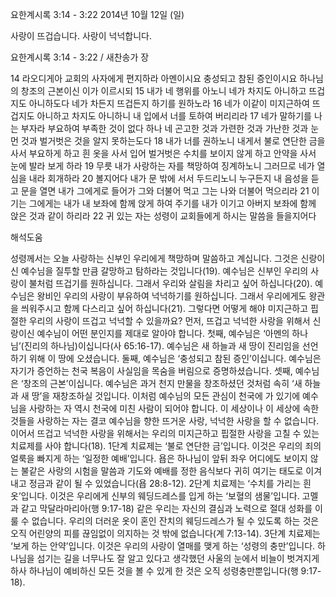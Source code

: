 요한계시록 3:14 - 3:22 
2014년 10월 12일 (일)

사랑이 뜨겁습니다. 사랑이 넉넉합니다.



요한계시록 3:14 - 3:22 / 새찬송가  장


14 라오디게아 교회의 사자에게 편지하라 아멘이시요 충성되고 참된 증인이시요 하나님의 창조의 근본이신 이가 이르시되 15 내가 네 행위를 아노니 네가 차지도 아니하고 뜨겁지도 아니하도다 네가 차든지 뜨겁든지 하기를 원하노라 16 네가 이같이 미지근하여 뜨겁지도 아니하고 차지도 아니하니 내 입에서 너를 토하여 버리리라 17 네가 말하기를 나는 부자라 부요하여 부족한 것이 없다 하나 네 곤고한 것과 가련한 것과 가난한 것과 눈 먼 것과 벌거벗은 것을 알지 못하는도다 18 내가 너를 권하노니 내게서 불로 연단한 금을 사서 부요하게 하고 흰 옷을 사서 입어 벌거벗은 수치를 보이지 않게 하고 안약을 사서 눈에 발라 보게 하라 19 무릇 내가 사랑하는 자를 책망하여 징계하노니 그러므로 네가 열심을 내라 회개하라 20 볼지어다 내가 문 밖에 서서 두드리노니 누구든지 내 음성을 듣고 문을 열면 내가 그에게로 들어가 그와 더불어 먹고 그는 나와 더불어 먹으리라 21 이기는 그에게는 내가 내 보좌에 함께 앉게 하여 주기를 내가 이기고 아버지 보좌에 함께 앉은 것과 같이 하리라 22 귀 있는 자는 성령이 교회들에게 하시는 말씀을 들을지어다

해석도움





성령께서는 오늘 사랑하는 신부인 우리에게 책망하며 말씀하고 계십니다. 그것은 신랑이신 예수님을 질투할 만큼 갈망하고 탐하라는 것입니다(19). 예수님은 신부인 우리의 사랑이 불처럼 뜨겁기를 원하십니다. 그래서 우리와 살림을 차리고 싶어 하십니다(20). 예수님은 왕비인 우리의 사랑이 부유하여 넉넉하기를 원하십니다. 그래서 우리에게도 왕관을 씌워주시고 함께 다스리고 싶어 하십니다(21). 그렇다면 어떻게 해야 미지근하고 핍절한 우리의 사랑이 뜨겁고 넉넉할 수 있을까요? 
먼저, 뜨겁고 넉넉한 사랑을 위해서 신랑이신 예수님이 어떤 분인지를 제대로 알아야 합니다. 첫째, 예수님은 ‘아멘의 하나님’(진리의 하나님)이십니다(사 65:16-17). 예수님은 새 하늘과 새 땅이 진리임을 선언하기 위해 이 땅에 오셨습니다. 둘째, 예수님은 ‘충성되고 참된 증인’이십니다. 예수님은 자기가 증언하는 천국 복음이 사실임을 목숨을 버림으로 증명하셨습니다. 셋째, 예수님은 ‘창조의 근본’이십니다. 예수님은 과거 천지 만물을 창조하셨던 것처럼 속히 ‘새 하늘과 새 땅’을 재창조하실 것입니다. 
이처럼 예수님의 모든 관심이 천국에 가 있기에 예수님을 사랑하는 자 역시 천국에 미친 사람이 되어야 합니다. 이 세상이나 이 세상에 속한 것들을 사랑하는 자는 결코 예수님을 향한 뜨거운 사랑, 넉넉한 사랑을 할 수 없습니다. 
이어서 뜨겁고 넉넉한 사랑을 위해서는 우리의 미지근하고 핍절한 사랑을 고칠 수 있는 치료제를 사야 합니다(18). 1단계 치료제는 ‘불로 연단한 금’입니다. 이것은 우리의 죄의 얼룩을 빠지게 하는 ‘일정한 예배’입니다. 욥은 하나님이 앞뒤 좌우 어디에도 보이지 않는 불같은 사랑의 시험을 말씀과 기도와 예배를 정한 음식보다 귀히 여기는 태도로 이겨내고 정금과 같이 될 수 있었습니다(욥 28:8-12). 2단계 치료제는 ‘수치를 가리는 흰옷’입니다. 이것은 우리에게 신부의 웨딩드레스를 입게 하는 ‘보혈의 샘물’입니다. 고멜과 같고 막달라마리아(행 9:17-18) 같은 우리는 자신의 결심과 노력으로 절대 성화를 이룰 수 없습니다. 우리의 더러운 옷이 혼인 잔치의 웨딩드레스가 될 수 있도록 하는 것은 오직 어린양의 피를 끊임없이 의지하는 것 밖에 없습니다(계 7:13-14). 3단계 치료제는 ‘보게 하는 안약’입니다. 이것은 우리의 사랑이 열매를 맺게 하는 ‘성령의 충만’입니다. 하나님을 섬기는 길을 너무나도 잘 알고 있다고 생각했던 사울의 눈에서 비늘이 벗겨지게 하사 하나님이 예비하신 모든 것을 볼 수 있게 한 것은 오직 성령충만뿐입니다(행 9:17-18).